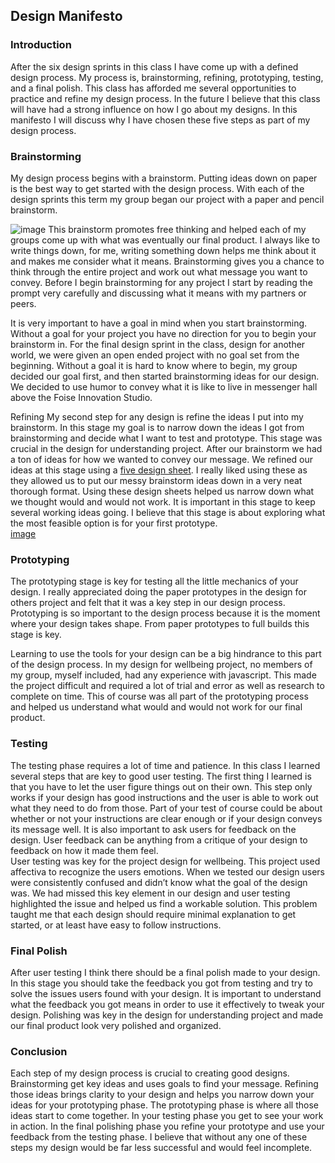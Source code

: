 ## Design Manifesto
### Introduction
After the six design sprints in this class I have come up with a defined design process.  My process is, brainstorming, refining, prototyping, testing, and a final polish.  This class has afforded me several opportunities to practice and refine my design process.  In the future I believe that this class will have had a strong influence on how I go about my designs.  In this manifesto I will discuss why I have chosen these five steps as part of my design process.  

### Brainstorming
	
My design process begins with a brainstorm.  Putting ideas down on paper is the best way to get started with the design process.  With each of the design sprints this term my group began our project with a paper and pencil brainstorm. 
	
  ![image](https://github.com/elizabethkirschner/CS3041DesignManifesto/blob/master/Image%20from%20iOS.jpg) 
This brainstorm promotes free thinking and helped each of my groups come up with what was eventually our final product.  I always like to write things down, for me, writing something down helps me think about it and makes me consider what it means.   Brainstorming gives you a chance to think through the entire project and work out what message you want to convey.  Before I begin brainstorming for any project I start by reading the prompt very carefully and discussing what it means with my partners or peers.  

It is very important to have a goal in mind when you start brainstorming.  Without a goal for your project you have no direction for you to begin your brainstorm in.  For the final design sprint in the class, design for another world, we were given an open ended project with no goal set from the beginning.  Without a goal it is hard to know where to begin, my group decided our goal first, and then started brainstorming ideas for our design.  We decided to use humor to convey what it is like to live in messenger hall above the Foise Innovation Studio.  

Refining
My second step for any design is refine the ideas I put into my brainstorm.  In this stage my goal is to narrow down the ideas I got from brainstorming and decide what I want to test and prototype.  This stage was crucial in the design for understanding project.  After our brainstorm we had a ton of ideas for how we wanted to convey our message.  We refined our ideas at this stage using a [five design sheet](http://fds.design/).  I really liked using these as they allowed us to put our messy brainstorm ideas down in a very neat thorough format.  Using these design sheets helped us narrow down what we thought would and would not work.   It is important in this stage to keep several working ideas going.  I believe that this stage is about exploring what the most feasible option is for your first prototype.  
[image]()

### Prototyping

The prototyping stage is key for testing all the little mechanics of your design.  I really appreciated doing the paper prototypes in the design for others project and felt that it was a key step in our design process.  Prototyping is so important to the design process because it is the moment where your design takes shape.  From paper prototypes to full builds this stage is key.

Learning to use the tools for your design can be a big hindrance to this part of the design process.  In my design for wellbeing project, no members of my group, myself included, had any experience with javascript.  This made the project difficult and required a lot of trial and error as well as research to complete on time.  This of course was all part of the prototyping process and helped us understand what would and would not work for our final product.
	
### Testing
The testing phase requires a lot of time and patience.  In this class I learned several steps that are key to good user testing.  The first thing I learned is that you have to let the user figure things out on their own.  This step only works if your design has good instructions and the user is able to work out what they need to do from those.  Part of your test of course could be about whether or not your instructions are clear enough or if your design conveys its message well.  It is also important to ask users for feedback on the design.  User feedback can be anything from a critique of your design to feedback on how it made them feel.  
User testing was key for the project design for wellbeing.  This project used affectiva to recognize the users emotions.  When we tested our design users were consistently confused and didn’t know what the goal of the design was.  We had missed this key element in our design and user testing highlighted the issue and helped us find a workable solution.  This problem taught me that each design should require minimal explanation to get started, or at least have easy to follow instructions.

### Final Polish
After user testing I think there should be a final polish made to your design.  In this stage you should take the feedback you got from testing and try to solve the issues users found with your design.  It is important to understand what the feedback you got means in order to use it effectively to tweak your design.  Polishing was key in the design for understanding project and made our final product look very polished and organized.

### Conclusion
Each step of my design process is crucial to creating good designs.  Brainstorming get key ideas and uses goals to find your message.  Refining those ideas brings clarity to your design and helps you narrow down your ideas for your prototyping phase.  The prototyping phase is where all those ideas start to come together.  In your testing phase you get to see your work in action.  In the final polishing phase you refine your prototype and use your feedback from the testing phase.  I believe that without any one of these steps my design would be far less successful and would feel incomplete.  
